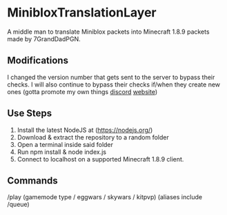 # MinibloxTranslationLayer
A middle man to translate Miniblox packets into Minecraft 1.8.9 packets made by 7GrandDadPGN.

## Modifications
I changed the version number that gets sent to the server to bypass their checks. I will also continue to bypass their checks if/when they create new ones
(gotta promote my own things [discord](https://discord.gg/Y2cbFTxr9f) [website](https://niggafart.org))

## Use Steps
1. Install the latest NodeJS at (https://nodejs.org/)
2. Download & extract the repository to a random folder
3. Open a terminal inside said folder
4. Run npm install & node index.js
5. Connect to localhost on a supported Minecraft 1.8.9 client.

## Commands
/play (gamemode type / eggwars / skywars / kitpvp) (aliases include /queue)